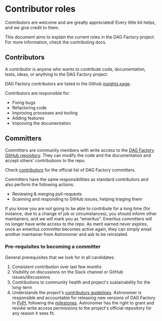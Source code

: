 # Contributor roles

Contributors are welcome and are greatly appreciated! Every little bit helps, and we give credit to them.

This document aims to explain the current roles in the DAG Factory project.
For more information, check the contributing docs.

## Contributors

A contributor is anyone who wants to contribute code, documentation, tests, ideas, or anything to the DAG Factory project.

DAG Factory contributors are listed in the Github [insights page](https://github.com/astronomer/dag-factory/graphs/contributors).

Contributors are responsible for:

* Fixing bugs
* Refactoring code
* Improving processes and tooling
* Adding features
* Improving the documentation

## Committers

Committers are community members with write access to the [DAG Factory GitHub repository](https://github.com/astronomer/dag-factory).
They can modify the code and the documentation and accept others' contributions to the repo.

Check [contributors](contributors.md) for the official list of DAG Factory committers.

Committers have the same responsibilities as standard contributors and also perform the following actions:

* Reviewing & merging pull-requests
* Scanning and responding to GitHub issues, helping triaging them

If you know you are not going to be able to contribute for a long time (for instance, due to a change of job or circumstances), you should inform other maintainers, and we will mark you as "emeritus".
Emeritus committers will no longer have write access to the repo.
As merit earned never expires, once an emeritus committer becomes active again, they can simply email another maintainer from Astronomer and ask to be reinstated.

### Pre-requisites to becoming a committer

General prerequisites that we look for in all candidates:

1. Consistent contribution over last few months
2. Visibility on discussions on the Slack channel or GitHub issues/discussions
3. Contributions to community health and project's sustainability for the long-term
4. Understands the project's [contributors guidelines](howto.md).
Astronomer is responsible and accountable for releasing new versions of DAG Factory in [PyPI](https://pypi.org/project/dag-factory/), following the [milestones](https://github.com/astronomer/dag-factory/milestones).
Astronomer has the right to grant and revoke write access permissions to the project's official repository for any reason it sees fit.

